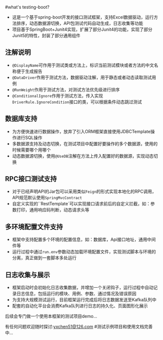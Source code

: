 #what's testing-boot?
+  这是一个基于spring-boot开发的接口测试框架，支持Excel数据驱动，运行方法排序，动态数据源切换，API包测试代码自动生成，日志收集等功能
+  项目基于SpringBoot+Junit4实现，扩展了部分Junit4的功能，实现了部分Junit5的特性，封装了部分通用组件

## 注解说明
+ `@DisplayName`可作用于测试类或方法上，标识当前测试模块或者方法的中文名称便于生成报告
+ `@DataDriver`作用于测试方法，数据驱动注解，用于静态或者动态读取测试用例
+ `@RunWeight`作用于测试方法，对测试方法优先级进行排序
+ `@ConditionalIgnore`作用于测试方法，传入实现`DriverRule.IgnoreCondition`接口的类，可以根据条件动态跳过测试
## 数据库支持
+  为方便快速进行数据操作，放弃了引入ORM框架直接使用JDBCTemplate操作进行SQL操作
+  多数据源支持及动态切换，在测试项目中配置好要操作的多个数据源，使用的时候需要哪个用哪个
+  动态数据源切换，使用`@UseDB`注解在方法上传入配置好的数据源，实现动态切换
## RPC接口测试支持
+  对于已经声明API的Jar包可以采用类似`Feign`的形式实现本地化的RPC调用，API规范默认使用`SpringMvcContract`
+  自定义实现的``RestTemplate`可以实现接口请求前后的自定义拦截，如：参数打印，通用响应码判断，动态请求头等
## 多环境配置文件支持
+  框架中支持配置多个环境的配置信息，如：数据库，Api接口地址，通用中间件等
+  运行过程中通过`run.env`参数动态加载环境配置文件，实现测试脚本与环境的分离，真正做到一套脚本多处运行
## 日志收集与展示
+  框架启动时会初始化日志收集数据，并增加一个关闭钩子，运行过程中自动记录日志信息，包括运行的模块、用例、参数、通过情况及错误原因
+  为支持大规模测试运行，目前框架运行完成后将日志数据发送至Kafka队列中
+  配套的自动化平台会消费Kafka队列进行日志的持久化、页面图形化展示

后续会专门做一个使用本框架的测试项目demo...

有任何问题欢迎随时探讨:yxchen51@126.com
#测试示例项目和使用文档完善中... 

